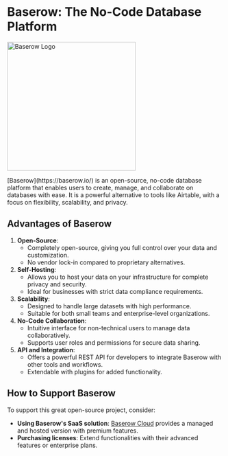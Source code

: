 # Baserow: The No-Code Database Platform
<p align="left">
  <img src="https://upload.wikimedia.org/wikipedia/commons/5/57/Baserow_Logo.png" alt="Baserow Logo" width="300">
</p>
[Baserow](https://baserow.io/) is an open-source, no-code database platform that enables users to create, manage, and collaborate on databases with ease. It is a powerful alternative to tools like Airtable, with a focus on flexibility, scalability, and privacy.

## Advantages of Baserow
1. **Open-Source**:
   - Completely open-source, giving you full control over your data and customization.
   - No vendor lock-in compared to proprietary alternatives.
2. **Self-Hosting**:
   - Allows you to host your data on your infrastructure for complete privacy and security.
   - Ideal for businesses with strict data compliance requirements.
3. **Scalability**:
   - Designed to handle large datasets with high performance.
   - Suitable for both small teams and enterprise-level organizations.
4. **No-Code Collaboration**:
   - Intuitive interface for non-technical users to manage data collaboratively.
   - Supports user roles and permissions for secure data sharing.
5. **API and Integration**:
   - Offers a powerful REST API for developers to integrate Baserow with other tools and workflows.
   - Extendable with plugins for added functionality.

## How to Support Baserow
To support this great open-source project, consider:
- **Using Baserow's SaaS solution**: [Baserow Cloud](https://baserow.io/pricing) provides a managed and hosted version with premium features.
- **Purchasing licenses**: Extend functionalities with their advanced features or enterprise plans.